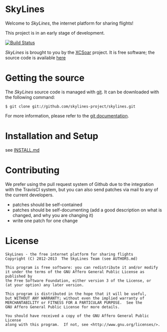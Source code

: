 # SkyLines

Welcome to *SkyLines*, the internet platform for sharing flights!

This project is in an early stage of development.

[![Build Status](https://travis-ci.org/skylines-project/skylines.png?branch=master)](https://travis-ci.org/skylines-project/skylines)

*SkyLines* is brought to you by the [XCSoar](http://www.xcsoar.org) project.
It is free software; the source code is available [here](https://github.com/skylines-project/skylines)

# Getting the source

The *SkyLines* source code is managed with [git](http://www.git-scm.com/).
It can be downloaded with the following command:

    $ git clone git://github.com/skylines-project/skylines.git

For more information, please refer to the [git documentation](http://git-scm.com/documentation).

# Installation and Setup

see [INSTALL.md](INSTALL.md)

# Contributing

We prefer using the pull request system of Github due to the integration with
the TravisCI system, but you can also send patches via mail to any of the
current developers.

- patches should be self-contained
- patches should be self-documenting (add a good description on what
  is changed, and why you are changing it)
- write one patch for one change

# License

    SkyLines - the free internet platform for sharing flights
    Copyright (C) 2012-2013  The SkyLines Team (see AUTHORS.md)

    This program is free software: you can redistribute it and/or modify
    it under the terms of the GNU Affero General Public License as published by
    the Free Software Foundation, either version 3 of the License, or
    (at your option) any later version.

    This program is distributed in the hope that it will be useful,
    but WITHOUT ANY WARRANTY; without even the implied warranty of
    MERCHANTABILITY or FITNESS FOR A PARTICULAR PURPOSE.  See the
    GNU Affero General Public License for more details.

    You should have received a copy of the GNU Affero General Public License
    along with this program.  If not, see <http://www.gnu.org/licenses/>.
